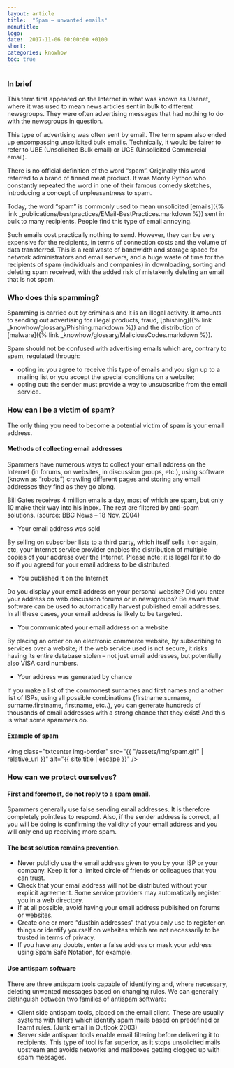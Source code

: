 ```yaml
---
layout: article
title:  "Spam – unwanted emails"
menutitle:
logo:
date:  2017-11-06 00:00:00 +0100
short:
categories: knowhow
toc: true
---
```


<h3 class="titre-page" id="in-brief">In brief</h3>
This term first appeared on the Internet in what was known as Usenet, where it was used to mean news articles sent in bulk to different newsgroups. They were often advertising messages that had nothing to do with the newsgroups in question.

This type of advertising was often sent by email. The term spam also ended up encompassing unsolicited bulk emails. Technically, it would be fairer to refer to UBE (Unsolicited Bulk email) or UCE (Unsolicited Commercial email).

There is no official definition of the word “spam”. Originally this word referred to a brand of tinned meat product. It was Monty Python who constantly repeated the word in one of their famous comedy sketches, introducing a concept of unpleasantness to spam.

Today, the word “spam” is commonly used to mean unsolicited [emails]({% link _publications/bestpractices/EMail-BestPractices.markdown %}) sent in bulk to many recipients. People find this type of email annoying.

Such emails cost practically nothing to send. However, they can be very expensive for the recipients, in terms of connection costs and the volume of data transferred. This is a real waste of bandwidth and storage space for network administrators and email servers, and a huge waste of time for the recipients of spam (individuals and companies) in downloading, sorting and deleting spam received, with the added risk of mistakenly deleting an email that is not spam.

<h3 class="titre-page" id="in-brief">Who does this spamming?</h3>
Spamming is carried out by criminals and it is an illegal activity. It amounts to sending out advertising for illegal products, fraud, [phishing]({% link _knowhow/glossary/Phishing.markdown %}) and the distribution of [malware]({% link _knowhow/glossary/MaliciousCodes.markdown %}).

Spam should not be confused with advertising emails which are, contrary to spam, regulated through:

* opting in: you agree to receive this type of emails and you sign up to a mailing list or you accept the special conditions on a website;
* opting out: the sender must provide a way to unsubscribe from the email service.

<h3 class="titre-page" id="how-can-i-be-a-victim-of-spam">How can I be a victim of spam?</h3>
The only thing you need to become a potential victim of spam is your email address.

#### Methods of collecting email addresses
Spammers have numerous ways to collect your email address on the Internet (in forums, on websites, in discussion groups, etc.), using software (known as “robots”) crawling different pages and storing any email addresses they find as they go along.

Bill Gates receives 4 million emails a day, most of which are spam, but only 10 make their way into his inbox. The rest are filtered by anti-spam solutions. (source: BBC News – 18 Nov. 2004)

* Your email address was sold

By selling on subscriber lists to a third party, which itself sells it on again, etc, your Internet service provider enables the distribution of multiple copies of your address over the Internet. Please note: it is legal for it to do so if you agreed for your email address to be distributed.

* You published it on the Internet

Do you display your email address on your personal website? Did you enter your address on web discussion forums or in newsgroups? Be aware that software can be used to automatically harvest published email addresses. In all these cases, your email address is likely to be targeted.

* You communicated your email address on a website

By placing an order on an electronic commerce website, by subscribing to services over a website; if the web service used is not secure, it risks having its entire database stolen – not just email addresses, but potentially also VISA card numbers.

* Your address was generated by chance

If you make a list of the commonest surnames and first names and another list of ISPs, using all possible combinations (firstname.surname, surname.firstname, firstname, etc..), you can generate hundreds of thousands of email addresses with a strong chance that they exist! And this is what some spammers do.

#### Example of spam

<img class="txtcenter img-border" src="{{ "/assets/img/spam.gif" | relative_url }}" alt="{{ site.title | escape }}" />

<h3 class="titre-page" id="how-can-we-protect-ourselves">How can we protect ourselves?</h3>

#### First and foremost, do not reply to a spam email.
Spammers generally use false sending email addresses. It is therefore completely pointless to respond. Also, if the sender address is correct, all you will be doing is confirming the validity of your email address and you will only end up receiving more spam.

#### The best solution remains prevention.

* Never publicly use the email address given to you by your ISP or your company. Keep it for a limited circle of friends or colleagues that you can trust.
* Check that your email address will not be distributed without your explicit agreement. Some service providers may automatically register you in a web directory.
* If at all possible, avoid having your email address published on forums or websites.
* Create one or more “dustbin addresses” that you only use to register on things or identify yourself on websites which are not necessarily to be trusted in terms of privacy.
* If you have any doubts, enter a false address or mask your address using Spam Safe Notation, for example.

#### Use antispam software
There are three antispam tools capable of identifying and, where necessary, deleting unwanted messages based on changing rules. We can generally distinguish between two families of antispam software:

* Client side antispam tools, placed on the email client. These are usually systems with filters which identify spam mails based on predefined or learnt rules. (Junk email in Outlook 2003)
* Server side antispam tools enable email filtering before delivering it to recipients. This type of tool is far superior, as it stops unsolicited mails upstream and avoids networks and mailboxes getting clogged up with spam messages.
